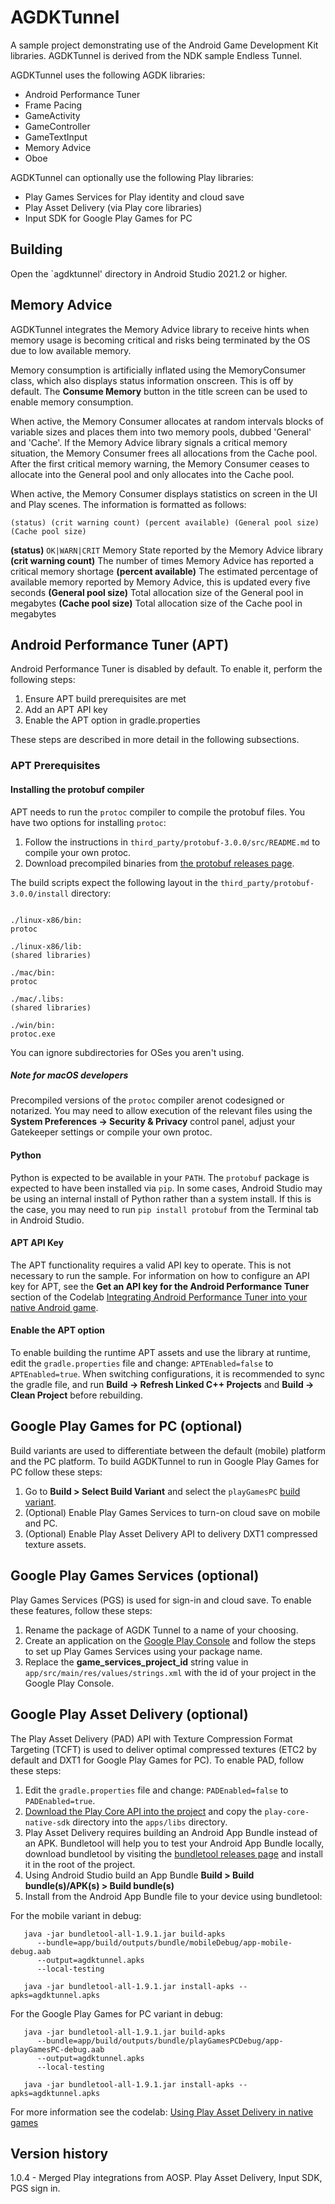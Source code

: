 # AGDKTunnel

A sample project demonstrating use of the Android Game Development Kit libraries.
AGDKTunnel is derived from the NDK sample Endless Tunnel.

AGDKTunnel uses the following AGDK libraries:

* Android Performance Tuner
* Frame Pacing
* GameActivity
* GameController
* GameTextInput
* Memory Advice
* Oboe

AGDKTunnel can optionally use the following Play libraries:

* Play Games Services for Play identity and cloud save
* Play Asset Delivery (via Play core libraries)
* Input SDK for Google Play Games for PC

## Building

Open the `agdktunnel' directory in Android Studio 2021.2 or higher.

## Memory Advice

AGDKTunnel integrates the Memory Advice library to receive hints when memory usage is becoming
critical and risks being terminated by the OS due to low available memory.

Memory consumption is artificially inflated using the MemoryConsumer class, which also displays
status information onscreen. This is off by default. The **Consume Memory** button in the title
screen can be used to enable memory consumption.

When active, the Memory Consumer allocates at random intervals blocks of variable sizes and
places them into two memory pools, dubbed 'General' and 'Cache'. If the Memory Advice library
signals a critical memory situation, the Memory Consumer frees all allocations from the Cache
pool. After the first critical memory warning, the Memory Consumer ceases to allocate into the
General pool and only allocates into the Cache pool.

When active, the Memory Consumer displays statistics on screen in the UI and Play scenes. The
information is formatted as follows:

`(status) (crit warning count) (percent available) (General pool size) (Cache pool size)`

**(status)**
`OK|WARN|CRIT`
Memory State reported by the Memory Advice library
**(crit warning count)**
The number of times Memory Advice has reported a critical memory shortage
**(percent available)**
The estimated percentage of available memory reported by Memory Advice, this
is updated every five seconds
**(General pool size)**
Total allocation size of the General pool in megabytes
**(Cache pool size)**
Total allocation size of the Cache pool in megabytes

## Android Performance Tuner (APT)

Android Performance Tuner is disabled by default. To enable it, perform the following steps:

1. Ensure APT build prerequisites are met
2. Add an APT API key
3. Enable the APT option in gradle.properties

These steps are described in more detail in the following subsections.

### APT Prerequisites

#### Installing the protobuf compiler

APT needs to run the `protoc` compiler to compile the protobuf files. You have
two options for installing `protoc`:

1. Follow the instructions in `third_party/protobuf-3.0.0/src/README.md` to compile
your own protoc.
2. Download precompiled binaries from [the protobuf releases page](https://github.com/protocolbuffers/protobuf/releases/tag/v3.0.0).

The build scripts expect the following layout in the `third_party/protobuf-3.0.0/install` directory:

```

./linux-x86/bin:
protoc

./linux-x86/lib:
(shared libraries)

./mac/bin:
protoc

./mac/.libs:
(shared libraries)

./win/bin:
protoc.exe

```

You can ignore subdirectories for OSes you aren't using.

##### Note for macOS developers

Precompiled versions of the `protoc` compiler arenot codesigned or notarized.
You may need to allow execution of the relevant
files using the **System Preferences -> Security & Privacy** control panel, adjust your
Gatekeeper settings or compile your own protoc.

#### Python

Python is expected to be available in your `PATH`. The `protobuf` package is
expected to have been installed via `pip`. In some cases, Android Studio may be using an internal
install of Python rather than a system install. If this is the case, you may need to run
`pip install protobuf` from the Terminal tab in Android Studio.

#### APT API Key

The APT functionality requires a valid API key to operate. This is not
necessary to run the sample. For information on how to configure an API key
for APT, see the **Get an API key for the Android Performance Tuner**
section of the Codelab [Integrating Android Performance Tuner into your native Android game](https://developer.android.com/codelabs/android-performance-tuner-native#1).

#### Enable the APT option

To enable building the runtime APT assets and use the library at runtime, edit the
`gradle.properties` file and change: `APTEnabled=false` to `APTEnabled=true`. When switching
configurations, it is recommended to sync the gradle file, and run
**Build -> Refresh Linked C++ Projects** and **Build -> Clean Project** before rebuilding.

## Google Play Games for PC (optional)

Build variants are used to differentiate between the default (mobile) platform
and the PC platform. To build AGDKTunnel to run in Google Play Games for PC follow these steps:

1. Go to **Build > Select Build Variant** and select the `playGamesPC` [build variant](https://developer.android.com/studio/build/build-variants).
2. (Optional) Enable Play Games Services to turn-on cloud save on mobile and PC.
3. (Optional) Enable Play Asset Delivery API to delivery DXT1 compressed texture assets.

## Google Play Games Services (optional)

Play Games Services (PGS) is used for sign-in and cloud save. To enable these features, follow these steps:

1. Rename the package of AGDK Tunnel to a name of your choosing.
2. Create an application on the [Google Play Console](https://play.google.com/console/about/?) and follow the steps to set up Play Games Services using your package name.
3. Replace the **game_services_project_id** string value in `app/src/main/res/values/strings.xml` with the id of your project in the Google Play Console.

## Google Play Asset Delivery (optional)

The Play Asset Delivery (PAD) API with Texture Compression Format Targeting (TCFT) is used to
deliver optimal compressed textures (ETC2 by default and DXT1 for Google Play Games for PC). To
enable PAD, follow these steps:

1. Edit the `gradle.properties` file and change: `PADEnabled=false` to `PADEnabled=true`.
2. [Download the Play Core API into the project](https://developer.android.com/guide/playcore#native)
   and copy the `play-core-native-sdk` directory into the `apps/libs` directory.
3. Play Asset Delivery requires building an Android App Bundle instead of an APK. Bundletool will
   help you to test your Android App Bundle locally, download bundletool by visiting the
   [bundletool releases page](https://github.com/google/bundletool/releases) and install it in the
   root of the project.
4. Using Android Studio build an App Bundle **Build > Build bundle(s)/APK(s) > Build bundle(s)**
5. Install from the Android App Bundle file to your device using bundletool:

For the mobile variant in debug:

```
   java -jar bundletool-all-1.9.1.jar build-apks
      --bundle=app/build/outputs/bundle/mobileDebug/app-mobile-debug.aab
      --output=agdktunnel.apks
      --local-testing
   
   java -jar bundletool-all-1.9.1.jar install-apks --apks=agdktunnel.apks
```

For the Google Play Games for PC variant in debug:

```
   java -jar bundletool-all-1.9.1.jar build-apks
      --bundle=app/build/outputs/bundle/playGamesPCDebug/app-playGamesPC-debug.aab
      --output=agdktunnel.apks
      --local-testing
   
   java -jar bundletool-all-1.9.1.jar install-apks --apks=agdktunnel.apks
```

For more information see the codelab: [Using Play Asset Delivery in native games](https://developer.android.com/codelabs/native-gamepad#0)

## Version history

1.0.4 - Merged Play integrations from AOSP. Play Asset Delivery,
        Input SDK, PGS sign in.
